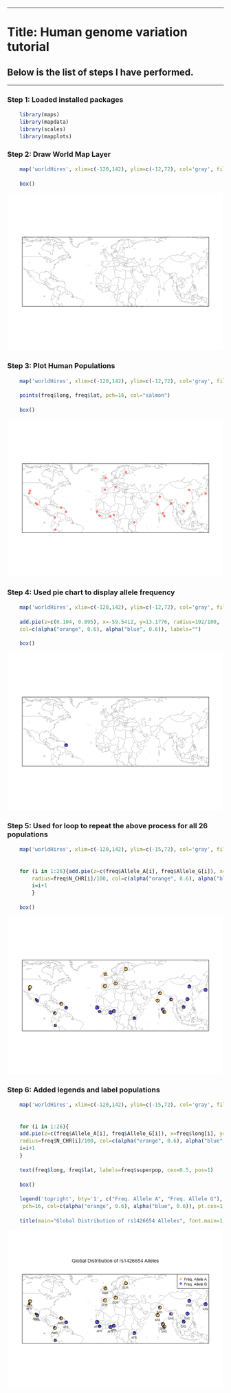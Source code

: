 
---

# Title: Human genome variation tutorial

## Below is the list of steps I have performed.

---


### Step 1: Loaded installed packages

```r
    library(maps)
    library(mapdata)
    library(scales)
    library(mapplots)
```

### Step 2: Draw World Map Layer

```r
    map('worldHires', xlim=c(-120,142), ylim=c(-12,72), col='gray', fill=FALSE)
	
    box()
```
<center>
<img src="Rplot_1.png" width=500px></img>
<div align="left"> 

### Step 3: Plot Human Populations

```r
	map('worldHires', xlim=c(-120,142), ylim=c(-12,72), col='gray', fill=FALSE)
	
	points(freq$long, freq$lat, pch=16, col="salmon")
	
	box()
```
<center>
<img src= "step3.png" width=500px></img>
<div align="left"> 

### Step 4: Used pie chart to display allele frequency

```r
	map('worldHires', xlim=c(-120,142), ylim=c(-12,72), col='gray', fill=FALSE)

	add.pie(z=c(0.104, 0.895), x=-59.5412, y=13.1776, radius=192/100, 
    col=c(alpha("orange", 0.6), alpha("blue", 0.6)), labels="")
	
	box()
```
<center>
<img src= "step4.png" width=500px></img>
<div align="left"> 

### Step 5: Used for loop to repeat the above process for all 26 populations

```r
	map('worldHires', xlim=c(-120,142), ylim=c(-15,72), col='gray', fill=FALSE)


	for (i in 1:26){add.pie(z=c(freq$Allele_A[i], freq$Allele_G[i]), x=freq$long[i], y=freq$lat[i], 
        radius=freq$N_CHR[i]/100, col=c(alpha("orange", 0.6), alpha("blue", 0.6)), labels="")
        i=i+1
		}

	box()
```
<center>
<img src= "step5.png" width=500px></img>
<div align="left"> 

### Step 6: Added legends and label populations

```r
	map('worldHires', xlim=c(-120,142), ylim=c(-15,72), col='gray', fill=FALSE)


	for (i in 1:26){
    add.pie(z=c(freq$Allele_A[i], freq$Allele_G[i]), x=freq$long[i], y=freq$lat[i], 
    radius=freq$N_CHR[i]/100, col=c(alpha("orange", 0.6), alpha("blue", 0.6)), labels="")
    i=i+1
    }

	text(freq$long, freq$lat, labels=freq$superpop, cex=0.5, pos=1)

	box()
	
	legend('topright', bty='1', c("Freq. Allele A", "Freq. Allele G"), 
     pch=16, col=c(alpha("orange", 0.6), alpha("blue", 0.6)), pt.cex=1, cex=0.7)

	title(main="Global Distribution of rs1426654 Alleles", font.main=1, cex.main=0.9)

```

<center>
<img src= "step6.png" width=500px></img>






